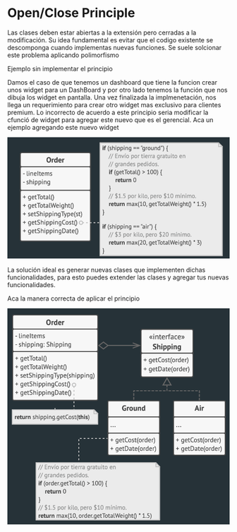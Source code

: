 # Open/Close Principle

Las clases deben estar abiertas a la extensión pero cerradas a la modificación.
Su idea fundamental es evitar que el codigo existente se descomponga cuando implementas nuevas funciones.
Se suele solcionar este problema aplicando polimorfismo

Ejemplo sin implementar el principio

Damos el caso de que tenemos un dashboard que tiene la funcion crear unos widget para un DashBoard y por otro lado tenemos la función que nos dibuja los widget en pantalla.
Una vez finalizada la implmenetación, nos llega un requerimiento para crear otro widget mas exclusivo para clientes premium. Lo incorrecto de acuerdo a este principio seria modificar la cfunció de widget para agregar este nuevo que es el gerencial.
Aca un ejemplo agregando este nuevo widget

![Imagen de unas nubes](/Images/OpenClosedPrincipleWrong.png)

La solución ideal es generar nuevas clases que implementen dichas funcionalidades, para esto puedes extender las clases y agregar tus nuevas funcionalidades.

Aca la manera correcta de aplicar el principio

![Imagen de unas nubes](/Images/OpenClosedPrincipleGood.png)
